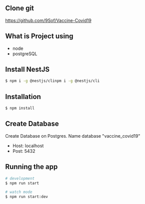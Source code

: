 ## Clone git 
https://github.com/9Sof/Vaccine-Covid19

## What is Project using
- node
- postgreSQL

## Install NestJS

```bash
$ npm i -g @nestjs/clinpm i -g @nestjs/cli
```

## Installation

```bash
$ npm install
```

## Create Database
Create Database on Postgres. Name database "vaccine_covid19"
- Host: localhost
- Post: 5432

## Running the app

```bash
# development
$ npm run start

# watch mode
$ npm run start:dev
```

